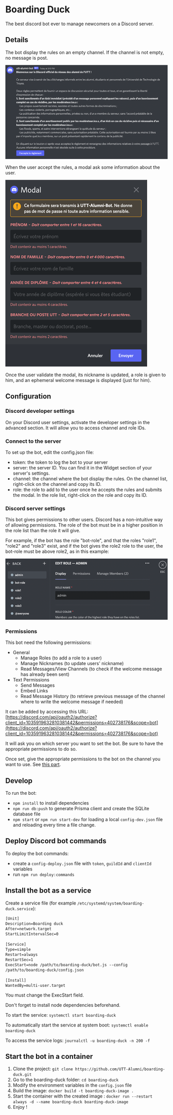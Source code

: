# Boarding Duck
The best discord bot ever to manage newcomers on a Discord server.

## Details
The bot display the rules on an empty channel. If the channel is not empty,
no message is post.

![Rules example](assets/rules-example.png)

When the user accept the rules, a modal ask some information about the user.

![Modal example](assets/modal-example.png)

Once the user validate the modal, its nickname is updated, a role is
given to him, and an ephemeral welcome message is displayed (just for him).

## Configuration
### Discord developer settings
On your Discord user settings, activate the developer settings in the advanced section. It will
allow you to access channel and role IDs.

### Connect to the server
To set up the bot, edit the config.json file:
- token: the token to log the bot to your server
- server: the server ID. You can find it in the Widget section of your server's settings.
- channel: the channel where the bot display the rules. On the channel list, right-click on the channel and copy its ID.
- role: the role to add to the user once he accepts the rules and submits the modal. In the role list, right-click on the role and copy its ID.

### Discord server settings
This bot gives permissions to other users. Discord has a non-intuitive way of allowing permissions. The role
of the bot must be in a higher position in the role list than the role it will give.

For example, if the bot has the role "bot-role", and that the roles "role1", "role2" and "role3"
exist, and if the bot gives the role2 role to the user, the bot-role must be above role2, as in this example:

![Role list](assets/role-list.png)

### Permissions
This bot need the following permissions:
- General
  - Manage Roles (to add a role to a user)
  - Manage Nicknames (to update users' nickname)
  - Read Messages/View Channels (to check if the welcome message has already been sent)
- Text Permissions
  - Send Messages
  - Embed Links
  - Read Message History (to retrieve previous message of the channel where to write the welcome message if needed)

It can be added by accessing this URL:
[https://discord.com/api/oauth2/authorize?client_id=1035919632810381442&permissions=402738176&scope=bot](https://discord.com/api/oauth2/authorize?client_id=1035919632810381442&permissions=402738176&scope=bot)

It will ask you on which server you want to set the bot. Be sure to have the appropriate permissions to do so.

Once set, give the appropriate permissions to the bot on the channel you want to use. See [this part](#discord-server-settings).

## Develop
To run the bot:
- `npm install` to install dependencies
- `npm run db:push` to generate Prisma client and create the SQLite database file
- `npm start` or `npm run start-dev` for loading a local `config-dev.json` file and reloading every time a file change.

## Deploy Discord bot commands
To deploy the bot commands:
- create a `config-deploy.json` file with `token`, `guildId` and `clientId` variables
- run `npm run deploy:commands`

## Install the bot as a service
Create a service file (for example `/etc/systemd/system/boarding-duck.service`):

```
[Unit]
Description=Boarding duck
After=network.target
StartLimitIntervalSec=0

[Service]
Type=simple
Restart=always
RestartSec=1
ExecStart=node /path/to/boarding-duck/bot.js --config /path/to/boarding-duck/config.json

[Install]
WantedBy=multi-user.target
```

You must change the ExecStart field.

Don't forget to install node dependencies beforehand.

To start the service:
`systemctl start boarding-duck`

To automatically start the service at system boot:
`systemctl enable boarding-duck`

To access the service logs:
`journalctl -u boarding-duck -n 200 -f`


## Start the bot in a container

1. Clone the project: `git clone https://github.com/UTT-Alumni/boarding-duck.git`
2. Go to the boarding-duck folder: `cd boarding-duck`
3. Modify the environment variables in the `config.json` file
4. Build the image: `docker build -t boarding-duck-image .`
5. Start the container with the created image : `docker run --restart always -d --name boarding-duck boarding-duck-image`
6. Enjoy !
